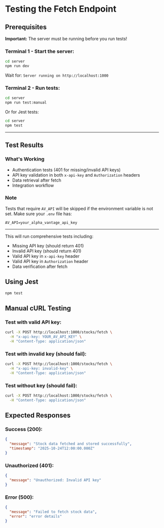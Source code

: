 # Testing the Fetch Endpoint

## Prerequisites

**Important:** The server must be running before you run tests!

### Terminal 1 - Start the server:

```bash
cd server
npm run dev
```

Wait for: `Server running on http://localhost:1000`

### Terminal 2 - Run tests:

```bash
cd server
npm run test:manual
```

Or for Jest tests:

```bash
cd server
npm test
```

---

## Test Results

### What's Working

- Authentication tests (401 for missing/invalid API keys)
- API key validation in both `x-api-key` and `Authorization` headers
- Data retrieval after fetch
- Integration workflow

### Note

Tests that require `AV_API` will be skipped if the environment variable is not set. Make sure your `.env` file has:

```
AV_API=your_alpha_vantage_api_key
```

---

This will run comprehensive tests including:

- Missing API key (should return 401)
- Invalid API key (should return 401)
- Valid API key in `x-api-key` header
- Valid API key in `Authorization` header
- Data verification after fetch

## Using Jest

```bash
npm test
```

## Manual cURL Testing

### Test with valid API key:

```bash
curl -X POST http://localhost:1000/stocks/fetch \
  -H "x-api-key: YOUR_AV_API_KEY" \
  -H "Content-Type: application/json"
```

### Test with invalid key (should fail):

```bash
curl -X POST http://localhost:1000/stocks/fetch \
  -H "x-api-key: invalid-key" \
  -H "Content-Type: application/json"
```

### Test without key (should fail):

```bash
curl -X POST http://localhost:1000/stocks/fetch \
  -H "Content-Type: application/json"
```

## Expected Responses

### Success (200):

```json
{
  "message": "Stock data fetched and stored successfully",
  "timestamp": "2025-10-24T12:00:00.000Z"
}
```

### Unauthorized (401):

```json
{
  "message": "Unauthorized: Invalid API key"
}
```

### Error (500):

```json
{
  "message": "Failed to fetch stock data",
  "error": "error details"
}
```
